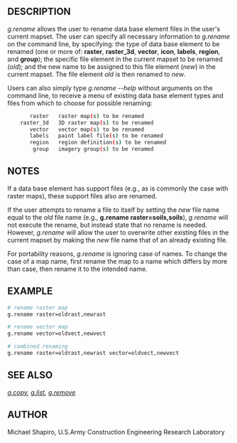 ## DESCRIPTION

*g.rename* allows the user to rename data base element files in the
user's current mapset. The user can specify all necessary information to
*g.rename* on the command line, by specifying: the type of data base
element to be renamed (one or more of: **raster**, **raster_3d**,
**vector**, **icon**, **labels**, **region**, and **group**); the
specific file element in the current mapset to be renamed (*old*); and
the new name to be assigned to this file element (*new*) in the current
mapset. The file element *old* is then renamed to *new*.

Users can also simply type *g.rename --help* without arguments on the
command line, to receive a menu of existing data base element types and
files from which to choose for possible renaming:

```sh
       raster   raster map(s) to be renamed
    raster_3d   3D raster map(s) to be renamed
       vector   vector map(s) to be renamed
       labels   paint label file(s) to be renamed
       region   region definition(s) to be renamed
        group   imagery group(s) to be renamed
```

## NOTES

If a data base element has support files (e.g., as is commonly the case
with raster maps), these support files also are renamed.

If the user attempts to rename a file to itself by setting the *new*
file name equal to the *old* file name (e.g., **g.rename
raster=soils,soils**), *g.rename* will not execute the rename, but
instead state that no rename is needed. However, *g.rename* will allow
the user to overwrite other existing files in the current mapset by
making the *new* file name that of an already existing file.

For portability reasons, *g.rename* is ignoring case of names. To change
the case of a map name, first rename the map to a name which differs by
more than case, then rename it to the intended name.

## EXAMPLE

```sh
# rename raster map
g.rename raster=oldrast,newrast

# rename vector map
g.rename vector=oldvect,newvect

# combined renaming
g.rename raster=oldrast,newrast vector=oldvect,newvect
```

## SEE ALSO

*[g.copy](g.copy.md), [g.list](g.list.md), [g.remove](g.remove.md)*

## AUTHOR

Michael Shapiro, U.S.Army Construction Engineering Research Laboratory
